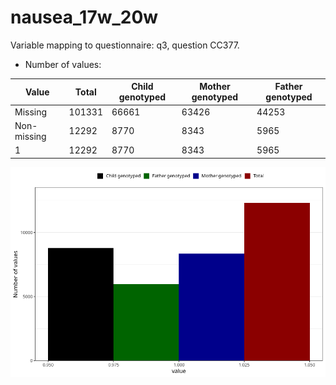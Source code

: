 # nausea_17w_20w
Variable mapping to questionnaire: q3, question CC377.
- Number of values:

| Value | Total | Child genotyped | Mother genotyped | Father genotyped |
| ----- | ----- | --------------- | ---------------- | ---------------- |
| Missing | 101331 | 66661 | 63426 | 44253 |
| Non-missing | 12292 | 8770 | 8343 | 5965 |
| 1 | 12292 | 8770 | 8343 | 5965 |



![](nausea_17w_20w_n.png)




